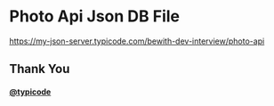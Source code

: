 # Photo Api Json DB File

https://my-json-server.typicode.com/bewith-dev-interview/photo-api

## Thank You 
#### [@typicode](https://github.com/typicode)


